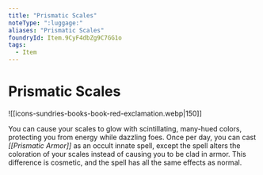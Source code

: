 ```yaml
---
title: "Prismatic Scales"
noteType: ":luggage:"
aliases: "Prismatic Scales"
foundryId: Item.9CyF4dbZg9C7GG1o
tags:
  - Item
---
```


# Prismatic Scales
![[icons-sundries-books-book-red-exclamation.webp|150]]

You can cause your scales to glow with scintillating, many-hued colors, protecting you from energy while dazzling foes. Once per day, you can cast _[[Prismatic Armor]]_ as an occult innate spell, except the spell alters the coloration of your scales instead of causing you to be clad in armor. This difference is cosmetic, and the spell has all the same effects as normal.
